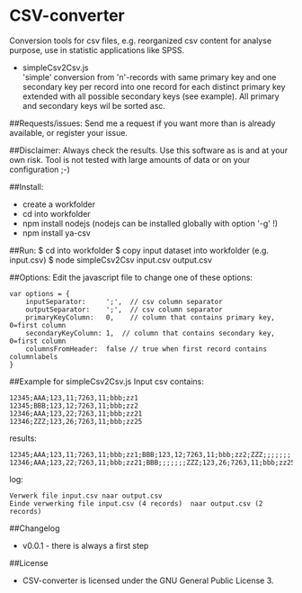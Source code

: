 CSV-converter
===================

Conversion tools for csv files, e.g. reorganized csv content for analyse purpose, use in statistic applications like SPSS.

* simpleCsv2Csv.js	
	'simple' conversion from 'n'-records with same primary key and one secondary key per record into one record for each distinct primary key extended with all possible secondary keys (see example). All primary and secondary keys wil be sorted asc.  

##Requests/issues:
Send me a request if you want more than is already available, or register your issue.

##Disclaimer:
Always check the results. Use this software as is and at your own risk. Tool is not tested with large amounts of data or on your configuration ;-) 

##Install:
* create a workfolder
* cd into workfolder
* npm install nodejs (nodejs can be installed globally with option '-g' !)
* npm install ya-csv

##Run:
	$ cd into workfolder
	$ copy input dataset into workfolder (e.g. input.csv)
	$ node simpleCsv2Csv input.csv output.csv

##Options:
Edit the javascript file to change one of these options:

	var options = {
		inputSeparator: 	';',  // csv column separator
		outputSeparator: 	';',  // csv column separator
		primaryKeyColumn:	0,    // column that contains primary key, 0=first column
		secondaryKeyColumn:	1,  // column that contains secondary key, 0=first column
		columnsFromHeader:	false // true when first record contains columnlabels
	}

##Example for simpleCsv2Csv.js
Input csv contains:

	12345;AAA;123,11;7263,11;bbb;zz1
	12345;BBB;123,12;7263,11;bbb;zz2
	12346;AAA;123,22;7263,11;bbb;zz21
	12346;ZZZ;123,26;7263,11;bbb;zz25

results:

	12345;AAA;123,11;7263,11;bbb;zz1;BBB;123,12;7263,11;bbb;zz2;ZZZ;;;;;;;
	12346;AAA;123,22;7263,11;bbb;zz21;BBB;;;;;;;ZZZ;123,26;7263,11;bbb;zz25;

log:

	Verwerk file input.csv naar output.csv
	Einde verwerking file input.csv (4 records)  naar output.csv (2 records)

##Changelog
- v0.0.1 - there is always a first step

##License
- CSV-converter is licensed under the GNU General Public License 3.

